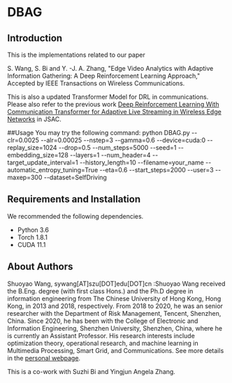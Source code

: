 # DBAG

## Introduction
This is the implementations related to our paper 

S. Wang, S. Bi and Y. -J. A. Zhang, "Edge Video Analytics with Adaptive Information Gathering: A Deep Reinforcement Learning Approach," Accepted by  IEEE Transactions on Wireless Communications.

This is also a updated Transformer Model for DRL in communications. Please also refer to the previous work <a href="https://github.com/wsyCUHK/SACCT">Deep Reinforcement Learning With Communication Transformer for Adaptive Live Streaming in Wireless Edge Networks</a> in JSAC.

##Usage
You may try the following command:
python DBAG.py --clr=0.0025 --alr=0.00025 --nstep=3 --gamma=0.6  --device=cuda:0 --replay_size=1024 --drop=0.5  --num_steps=5000 --seed=1 --embedding_size=128 --layers=1 --num_header=4 --target_update_interval=1 --history_length=10 --filename=your_name --automatic_entropy_tuning=True --eta=0.6 --start_steps=2000 --user=3 --maxep=300 --dataset=SelfDriving

## Requirements and Installation
We recommended the following dependencies.

* Python 3.6
* Torch 1.8.1
* CUDA 11.1


## About Authors
Shuoyao Wang, sywang[AT]szu[DOT]edu[DOT]cn :Shuoyao Wang received the B.Eng. degree (with first class Hons.) and the Ph.D degree in information engineering from The Chinese University of Hong Kong, Hong Kong, in 2013 and 2018, respectively. From 2018 to 2020, he was an senior researcher with the Department of Risk Management, Tencent, Shenzhen, China. Since 2020, he has been with the College of Electronic and Information Engineering, Shenzhen University, Shenzhen, China, where he is currently an Assistant Professor. His research interests include optimization theory, operational research, and machine learning in Multimedia Processing, Smart Grid, and Communications. See more details in the <a href="https://wsycuhk.github.io/">personal webpage</a>.

This is a co-work with Suzhi Bi and Yingjun Angela Zhang.


